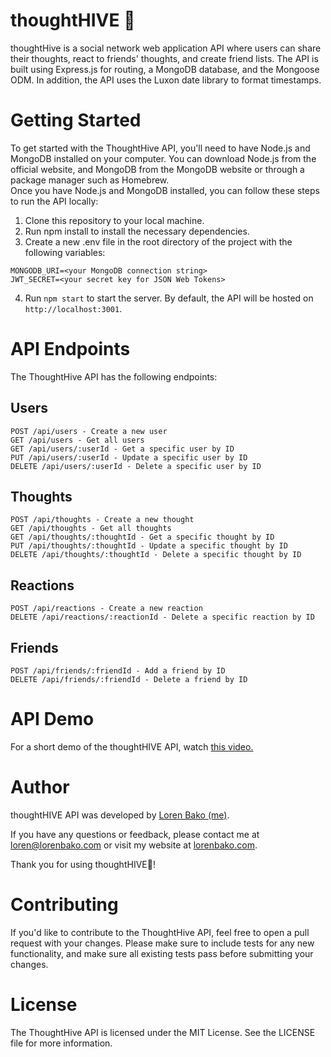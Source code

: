 # thoughtHIVE 🐝
thoughtHive is a social network web application API where users can share their thoughts, react to friends' thoughts, and create friend lists. The API is built using Express.js for routing, a MongoDB database, and the Mongoose ODM. In addition, the API uses the Luxon date library to format timestamps.

# Getting Started
To get started with the ThoughtHive API, you'll need to have Node.js and MongoDB installed on your computer. You can download Node.js from the official website, and MongoDB from the MongoDB website or through a package manager such as Homebrew.  
Once you have Node.js and MongoDB installed, you can follow these steps to run the API locally:  
  1. Clone this repository to your local machine.
  2. Run npm install to install the necessary dependencies.
  3. Create a new .env file in the root directory of the project with the following variables:  

    MONGODB_URI=<your MongoDB connection string>
    JWT_SECRET=<your secret key for JSON Web Tokens>

  4. Run ```npm start``` to start the server. By default, the API will be hosted on ```http://localhost:3001```.
  
  # API Endpoints
  The ThoughtHive API has the following endpoints:

## Users
    POST /api/users - Create a new user
    GET /api/users - Get all users
    GET /api/users/:userId - Get a specific user by ID
    PUT /api/users/:userId - Update a specific user by ID
    DELETE /api/users/:userId - Delete a specific user by ID
## Thoughts
    POST /api/thoughts - Create a new thought
    GET /api/thoughts - Get all thoughts
    GET /api/thoughts/:thoughtId - Get a specific thought by ID
    PUT /api/thoughts/:thoughtId - Update a specific thought by ID
    DELETE /api/thoughts/:thoughtId - Delete a specific thought by ID
## Reactions
    POST /api/reactions - Create a new reaction
    DELETE /api/reactions/:reactionId - Delete a specific reaction by ID
## Friends
    POST /api/friends/:friendId - Add a friend by ID
    DELETE /api/friends/:friendId - Delete a friend by ID
    
# API Demo
For a short demo of the thoughtHIVE API, watch [this video.]()

# Author
thoughtHIVE API was developed by [Loren Bako (me)](https://github.com/lbako801). 
 
If you have any questions or feedback, please contact me at loren@lorenbako.com or visit my website at [lorenbako.com](https://lorenbako.com). 

Thank you for using thoughtHIVE🐝!
# Contributing
If you'd like to contribute to the ThoughtHive API, feel free to open a pull request with your changes. Please make sure to include tests for any new functionality, and make sure all existing tests pass before submitting your changes.

# License
The ThoughtHive API is licensed under the MIT License. See the LICENSE file for more information.
